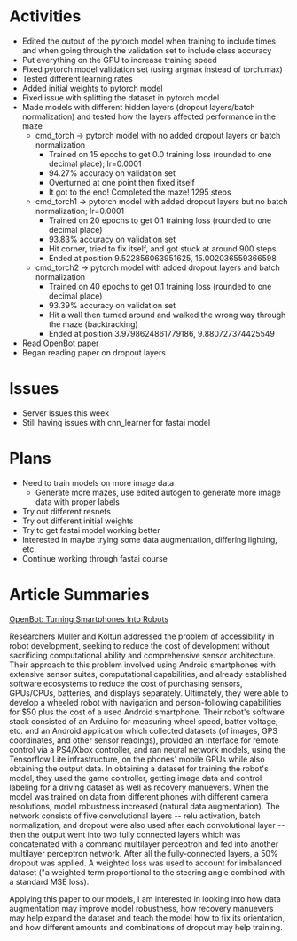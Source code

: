 # Activities

* Edited the output of the pytorch model when training to include times and when going through the validation set to include class accuracy
* Put everything on the GPU to increase training speed
* Fixed pytorch model validation set (using argmax instead of torch.max)
* Tested different learning rates
* Added initial weights to pytorch model
* Fixed issue with splitting the dataset in pytorch model
* Made models with different hidden layers (dropout layers/batch normalization) and tested how the layers affected performance in the maze
  * cmd_torch -> pytorch model with no added dropout layers or batch normalization
	  * Trained on 15 epochs to get 0.0 training loss (rounded to one decimal place); lr=0.0001
	  * 94.27% accuracy on validation set
	  * Overturned at one point then fixed itself
	  * It got to the end! Completed the maze! 1295 steps
  * cmd_torch1 -> pytorch model with added dropout layers but no batch normalization; lr=0.0001
	  * Trained on 20 epochs to get 0.1 training loss (rounded to one decimal place)
	  * 93.83% accuracy on validation set 
	  * Hit corner, tried to fix itself, and got stuck at around 900 steps
	  * Ended at position 9.522856063951625, 15.002036559366598
  * cmd_torch2 -> pytorch model with added dropout layers and batch normalization
   	* Trained on 40 epochs to get 0.1 training loss (rounded to one decimal place)
   	* 93.39% accuracy on validation set 
   	* Hit a wall then turned around and walked the wrong way through the maze (backtracking)
   	* Ended at position 3.9798624861779186, 9.880727374425549
* Read OpenBot paper
* Began reading paper on dropout layers

# Issues

* Server issues this week
* Still having issues with cnn_learner for fastai model

# Plans

* Need to train models on more image data
  * Generate more mazes, use edited autogen to generate more image data with proper labels
* Try out different resnets
* Try out different initial weights
* Try to get fastai model working better
* Interested in maybe trying some data augmentation, differing lighting, etc.
* Continue working through fastai course

# Article Summaries

[OpenBot: Turning Smartphones Into Robots](https://arxiv.org/pdf/2008.10631.pdf)

Researchers Muller and Koltun addressed the problem of accessibility in robot development, seeking to reduce the cost of development without sacrificing computational ability and comprehensive sensor architecture. Their approach to this problem involved using Android smartphones with extensive sensor suites, computational capabilities, and already established software ecosystems to reduce the cost of purchasing sensors, GPUs/CPUs, batteries, and displays separately. Ultimately, they were able to develop a wheeled robot with navigation and person-following capabilities for $50 plus the cost of a used Android smartphone. Their robot's software stack consisted of an Arduino for measuring wheel speed, batter voltage, etc. and an Android application which collected datasets (of images, GPS coordinates, and other sensor readings), provided an interface for remote control via a PS4/Xbox controller, and ran neural network models, using the Tensorflow Lite infrastructure, on the phones' mobile GPUs while also obtaining the output data.  In obtaining a dataset for training the robot's model, they used the game controller, getting image data and control labeling for a driving dataset as well as recovery manuevers. When the model was trained on data from different phones with different camera resolutions, model robustness increased (natural data augmentation). The network consists of five convolutional layers -- relu activation, batch normalization, and dropout were also used after each convolutional layer -- then the output went into two fully connected layers which was concatenated with a command multilayer perceptron and fed into another multilayer perceptron network. After all the fully-connected layers, a 50% dropout was applied. A weighted loss was used to account for imbalanced dataset ("a weighted term proportional to the steering angle combined with a standard MSE loss).

Applying this paper to our models, I am interested in looking into how data augmentation may improve model robustness, how recovery manuevers may help expand the dataset and teach the model how to fix its orientation, and how different amounts and combinations of dropout may help training.
